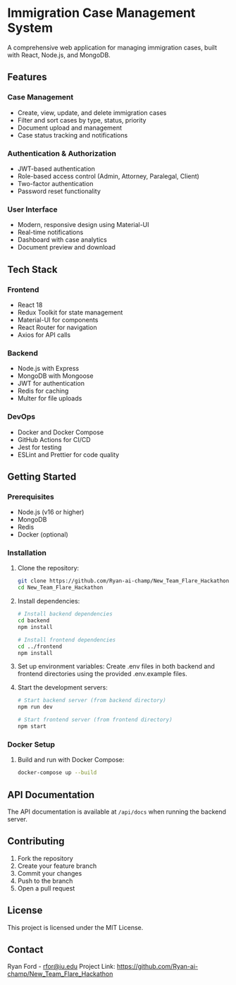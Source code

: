 # Immigration Case Management System

A comprehensive web application for managing immigration cases, built with React, Node.js, and MongoDB.

## Features

### Case Management
- Create, view, update, and delete immigration cases
- Filter and sort cases by type, status, priority
- Document upload and management
- Case status tracking and notifications

### Authentication & Authorization
- JWT-based authentication
- Role-based access control (Admin, Attorney, Paralegal, Client)
- Two-factor authentication
- Password reset functionality

### User Interface
- Modern, responsive design using Material-UI
- Real-time notifications
- Dashboard with case analytics
- Document preview and download

## Tech Stack

### Frontend
- React 18
- Redux Toolkit for state management
- Material-UI for components
- React Router for navigation
- Axios for API calls

### Backend
- Node.js with Express
- MongoDB with Mongoose
- JWT for authentication
- Redis for caching
- Multer for file uploads

### DevOps
- Docker and Docker Compose
- GitHub Actions for CI/CD
- Jest for testing
- ESLint and Prettier for code quality

## Getting Started

### Prerequisites
- Node.js (v16 or higher)
- MongoDB
- Redis
- Docker (optional)

### Installation

1. Clone the repository:
   ```bash
   git clone https://github.com/Ryan-ai-champ/New_Team_Flare_Hackathon.git
   cd New_Team_Flare_Hackathon
   ```

2. Install dependencies:
   ```bash
   # Install backend dependencies
   cd backend
   npm install

   # Install frontend dependencies
   cd ../frontend
   npm install
   ```

3. Set up environment variables:
   Create .env files in both backend and frontend directories using the provided .env.example files.

4. Start the development servers:
   ```bash
   # Start backend server (from backend directory)
   npm run dev

   # Start frontend server (from frontend directory)
   npm start
   ```

### Docker Setup

1. Build and run with Docker Compose:
   ```bash
   docker-compose up --build
   ```

## API Documentation

The API documentation is available at `/api/docs` when running the backend server.

## Contributing

1. Fork the repository
2. Create your feature branch
3. Commit your changes
4. Push to the branch
5. Open a pull request

## License

This project is licensed under the MIT License.

## Contact

Ryan Ford - rfor@iu.edu
Project Link: https://github.com/Ryan-ai-champ/New_Team_Flare_Hackathon
